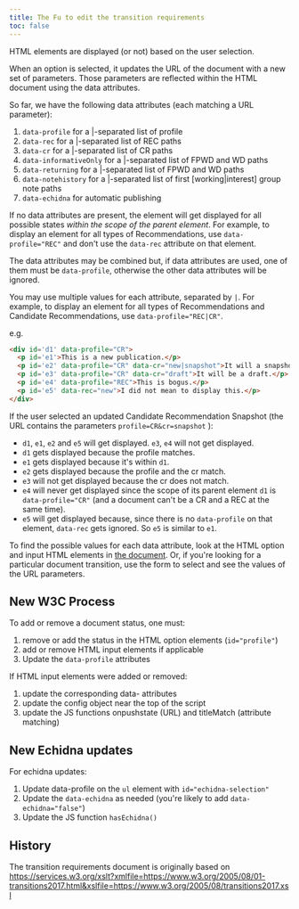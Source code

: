 ```yaml
---
title: The Fu to edit the transition requirements 
toc: false
---
```


HTML elements are displayed (or not) based on the user selection.

When an option is selected, it updates the URL of the document with a new set of parameters. Those parameters are reflected within the HTML document using the data attributes.

So far, we have the following data attributes (each matching a URL parameter):

1. `data-profile` for a |-separated list of profile
1. `data-rec` for a |-separated list of REC paths
1. `data-cr` for a |-separated list of CR paths
1. `data-informativeOnly` for a |-separated list of FPWD and WD paths
1. `data-returning` for a |-separated list of FPWD and WD paths
1. `data-notehistory` for a |-separated list of first [working|interest] group note paths
1. `data-echidna` for automatic publishing

If no data attributes are present, the element will get displayed for all possible states *within the scope of the parent element*. For example, to display an element for all types of Recommendations, use `data-profile="REC"` and don't use the `data-rec` attribute on that element.

The data attributes may be combined but, if data attributes are used, one of them must be `data-profile`, otherwise the other data attributes will be ignored.

You may use multiple values for each attribute, separated by `|`. For example, to display an element for all types of Recommendations and Candidate Recommendations, use `data-profile="REC|CR"`.

e.g.
```html
<div id='d1' data-profile="CR">
  <p id='e1'>This is a new publication.</p>
  <p id='e2' data-profile="CR" data-cr="new|snapshot">It will a snapshot (which might be the first snapshot).</p>
  <p id='e3' data-profile="CR" data-cr="draft">It will be a draft.</p>
  <p id='e4' data-profile="REC">This is bogus.</p>
  <p id='e5' data-rec="new">I did not mean to display this.</p>
</div>
```

If the user selected an updated Candidate Recommendation Snapshot (the URL contains the parameters `profile=CR&cr=snapshot` ):

* `d1`, `e1`, `e2` and `e5` will get displayed. `e3`, `e4` will not get displayed.
* `d1` gets displayed because the profile matches.
* `e1` gets displayed because it's within `d1`.
* `e2` gets displayed because the profile and the cr match.  
* `e3` will not get displayed because the cr does not match.
* `e4` will never get displayed since the scope of its parent element `d1` is `data-profile="CR"` (and a document can't be a CR and a REC at the same time).
* `e5` will get displayed because, since there is no `data-profile` on that element, `data-rec` gets ignored. So `e5` is similar to `e1`.

To find the possible values for each data attribute, look at the HTML option and input HTML elements in [the document](https://github.com/w3c/guide/blob/main/transitions/index.html#L12). Or, if you're looking for a particular document transition, use the form to select and see the values of the URL parameters.

## New W3C Process

To add or remove a document status, one must:

1. remove or add the status in the HTML option elements (`id="profile"`)
2. add or remove HTML input elements if applicable
3. Update the `data-profile` attributes

If HTML input elements were added or removed:
1. update the corresponding data- attributes
1. update the config object near the top of the script
1. update the JS functions onpushstate (URL) and titleMatch (attribute matching)

## New Echidna updates

For echidna updates:
1. Update data-profile on the `ul` element with `id="echidna-selection"`
2. Update the `data-echidna` as needed (you're likely to add `data-echidna="false"`)
3. Update the JS function `hasEchidna()`

## History

The transition requirements document is originally based on
https://services.w3.org/xslt?xmlfile=https://www.w3.org/2005/08/01-transitions2017.html&xslfile=https://www.w3.org/2005/08/transitions2017.xsl
